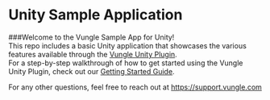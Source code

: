 # Unity Sample Application
###Welcome to the Vungle Sample App for Unity!  
This repo includes a basic Unity application that showcases the various features available through the [Vungle Unity Plugin](https://v.vungle.com/dev/plugins).  
For a step-by-step walkthrough of how to get started using the Vungle Unity Plugin, check out our [Getting Started Guide](https://support.vungle.com/hc/en-us/articles/204311244).

For any other questions, feel free to reach out at https://support.vungle.com
